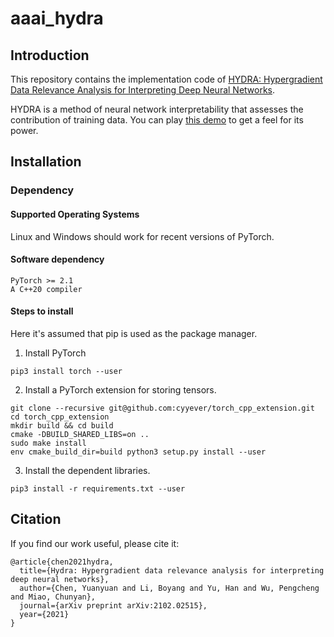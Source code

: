 # aaai_hydra

## Introduction

This repository contains the implementation code of
[HYDRA: Hypergradient Data Relevance Analysis for Interpreting Deep Neural Networks](https://arxiv.org/abs/2102.02515).

HYDRA is a method of neural network interpretability that assesses the contribution of training data. You can play [this demo](https://cyyever.github.io/aaai_hydra) to get a feel for its power.

## Installation

### Dependency

#### Supported Operating Systems

Linux and Windows should work for recent versions of PyTorch.

#### Software dependency

```
PyTorch >= 2.1
A C++20 compiler
```

#### Steps to install

Here it's assumed that pip is used as the package manager.

1. Install PyTorch

```
pip3 install torch --user
```

2. Install a PyTorch extension for storing tensors.

```
git clone --recursive git@github.com:cyyever/torch_cpp_extension.git
cd torch_cpp_extension
mkdir build && cd build
cmake -DBUILD_SHARED_LIBS=on ..
sudo make install
env cmake_build_dir=build python3 setup.py install --user
```

3. Install the dependent libraries.

```
pip3 install -r requirements.txt --user
```

## Citation

If you find our work useful, please cite it:

```
@article{chen2021hydra,
  title={Hydra: Hypergradient data relevance analysis for interpreting deep neural networks},
  author={Chen, Yuanyuan and Li, Boyang and Yu, Han and Wu, Pengcheng and Miao, Chunyan},
  journal={arXiv preprint arXiv:2102.02515},
  year={2021}
}
```
